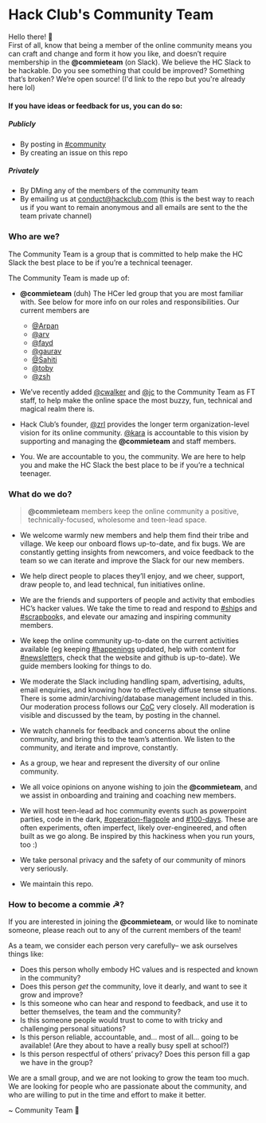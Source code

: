 # Hack Club's Community Team 

Hello there! 👋    
First of all, know that being a member of the online community means you can craft and change and form it how you like, and doesn’t require membership in the **@commieteam** (on Slack). We believe the HC Slack to be hackable. Do you see something that could be improved? Something that’s broken? We’re open source! (I'd link to the repo but you're already here lol)

#### If you have ideas or feedback for us, you can do so:
##### Publicly
- By posting in [#community](https://hackclub.slack.com/archives/C01D7AHKMPF)
- By creating an issue on this repo
##### Privately
- By DMing any of the members of the community team
- By emailing us at [conduct@hackclub.com](mailto:conduct@hackclub.com) (this is the best way to reach us if you want to remain anonymous and all emails are sent to the the team private channel)

### Who are we?
The Community Team is a group that is committed to help make the HC Slack the best place to be if you’re a technical teenager. 

The Community Team is made up of:
- **@commieteam** (duh) The HCer led group that you are most familiar with. See below for more info on our roles and responsibilities. Our current members are 
    - [@Arpan](https://hackclub.slack.com/team/U0409FSKU82)
    - [@arv](https://hackclub.slack.com/team/U01MPHKFZ7S)
    - [@fayd](https://hackclub.slack.com/team/U014ND5P1N2)
    - [@gaurav](https://hackclub.slack.com/team/U043Q05KFAA)
    - [@Sahiti](https://hackclub.slack.com/team/U03RU99SGKA)
    - [@toby](https://hackclub.slack.com/team/U02C9DQ7ZL2)
    - [@zsh](https://hackclub.slack.com/team/U016S3C7JS2)
    

- We’ve recently added [@cwalker](https://hackclub.slack.com/team/UDK5M9Y13) and [@jc](https://hackclub.slack.com/team/U03MNFDRSGJ) to the Community Team as FT staff, to help make the online space the most buzzy, fun, technical and magical realm there is. 
- Hack Club’s founder, [@zrl](https://hackclub.slack.com/team/U0266FRGP) provides the longer term organization-level vision for its online community. [@kara](https://hackclub.slack.com/team/U032A2PMSE9) is accountable to this vision by supporting and managing the **@commieteam** and staff members.
- You. We are accountable to you, the community. We are here to help you and make the HC Slack the best place to be if you’re a technical teenager.

### What do we do?
> **@commieteam** members keep the online community a positive, technically-focused, wholesome and teen-lead space. 

- We welcome warmly new members and help them find their tribe and village. We keep our onboard flows up-to-date, and fix bugs. We are constantly getting insights from newcomers, and voice feedback to the team so we can iterate and improve the Slack for our new members.

- We help direct people to places they’ll enjoy, and we cheer, support, draw people to, and lead technical, fun initiatives online.

- We are the friends and supporters of people and activity that embodies HC’s hacker values. We take the time to read and respond to [#ship](https://hackclub.slack.com/archives/C0M8PUPU6)s and [#scrapbook](https://hackclub.slack.com/archives/C01504DCLVD)s, and elevate our amazing and inspiring community members.

- We keep the online community up-to-date on the current activities available (eg keeping [#happenings](https://hackclub.slack.com/archives/C05B6DBN802) updated, help with content for [#newsletter](https://hackclub.slack.com/archives/C03U48CQ1BL)s, check that the website and github is up-to-date). We guide members looking for things to do. 

- We moderate the Slack including handling spam, advertising, adults, email enquiries, and knowing how to effectively diffuse tense situations. There is some admin/archiving/database management included in this. Our moderation process follows our [CoC](https://hackclub.com/conduct) very closely. All moderation is visible and discussed by the team, by posting in the channel.

- We watch channels for feedback and concerns about the online community, and bring this to the team’s attention. We listen to the community, and iterate and improve, constantly.

- As a group, we hear and represent the diversity of our online community.

- We all voice opinions on anyone wishing to join the **@commieteam**, and we assist in onboarding and training and coaching new members.

- We will host teen-lead ad hoc community events such as powerpoint parties, code in the dark, [#operation-flagpole](https://hackclub.slack.com/archives/C05NR59J129) and [#100-days](https://hackclub.slack.com/archives/C05RQPBJTNW). These are often experiments, often imperfect, likely over-engineered, and often built as we go along. Be inspired by this hackiness when you run yours, too :)

- We take personal privacy and the safety of our community of minors very seriously. 

- We maintain this repo.

### How to become a commie ☭?

If you are interested in joining the **@commieteam**, or would like to nominate someone, please reach out to any of the current members of the team! 

As a team, we consider each person very carefully– we ask ourselves things like:

- Does this person wholly embody HC values and is respected and known in the community?
- Does this person *get* the community, love it dearly, and want to see it grow and improve?
- Is this someone who can hear and respond to feedback, and use it to better themselves, the team and the community? 
- Is this someone people would trust to come to with tricky and challenging personal situations? 
- Is this person reliable, accountable, and… most of all… going to be available! (Are they about to have a really busy spell at school?)
- Is this person respectful of others’ privacy?
Does this person fill a gap we have in the group?

We are a small group, and we are not looking to grow the team too much. We are looking for people who are passionate about the community, and who are willing to put in the time and effort to make it better.


~ Community Team 💖